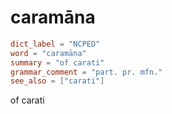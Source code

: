 # caramāna

``` toml
dict_label = "NCPED"
word = "caramāna"
summary = "of carati"
grammar_comment = "part. pr. mfn."
see_also = ["carati"]
```

of carati

